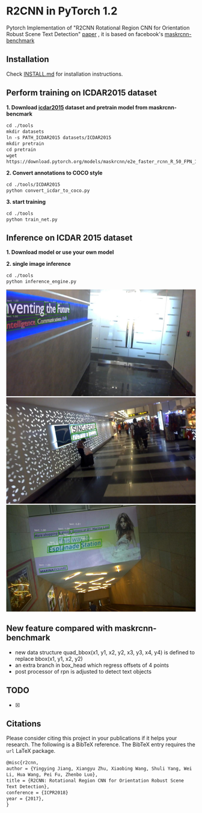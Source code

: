 # R2CNN in PyTorch 1.2
Pytorch Implementation of "R2CNN Rotational Region CNN for Orientation Robust Scene Text Detection" [paper](https://arxiv.org/abs/1706.09579)
, it is based on facebook's [maskrcnn-benchmark](https://github.com/facebookresearch/maskrcnn-benchmark)
## Installation

Check [INSTALL.md](INSTALL.md) for installation instructions.

## Perform training on ICDAR2015 dataset
**1. Download [icdar2015](https://rrc.cvc.uab.es/?ch=4&com=downloads) dataset and pretrain model from maskrcnn-bencmark**
````
cd ./tools
mkdir datasets
ln -s PATH_ICDAR2015 datasets/ICDAR2015
mkdir pretrain
cd pretrain
wget https://download.pytorch.org/models/maskrcnn/e2e_faster_rcnn_R_50_FPN_1x.pth
````
**2. Convert annotations to COCO style**
````
cd ./tools/ICDAR2015
python convert_icdar_to_coco.py
````
**3. start training**
````
cd ./tools
python train_net.py 
````

## Inference on ICDAR 2015 dataset
**1. Download model or use your own model** 

**2. single image inference**
````
cd ./tools
python inference_engine.py
````

![01](tools/ICDAR2015/img_14.jpg)
![02](tools/ICDAR2015/img_60.jpg)
![03](tools/ICDAR2015/img_108.jpg)




## New feature compared with maskrcnn-benchmark
- new data structure quad_bbox(x1, y1, x2, y2, x3, y3, x4, y4) is defined to replace bbox(x1, y1, x2, y2)
- an extra branch in box_head which regress offsets of 4 points
- post processor of rpn is adjusted to detect text objects
## TODO
- [x] 


## Citations
Please consider citing this project in your publications if it helps your research. The following is a BibTeX reference. The BibTeX entry requires the `url` LaTeX package.
```
@misc{r2cnn,
author = {Yingying Jiang, Xiangyu Zhu, Xiaobing Wang, Shuli Yang, Wei Li, Hua Wang, Pei Fu, Zhenbo Luo},
title = {R2CNN: Rotational Region CNN for Orientation Robust Scene Text Detection},
conference = {ICPR2018}
year = {2017},
}
```